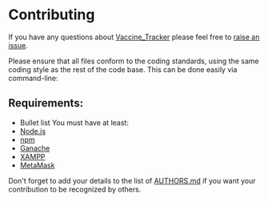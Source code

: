 # Contributing

If you have any questions about [Vaccine_Tracker](https://github.com/IamDMX/Vaccine-Tracker) please feel free to
[raise an issue](https://github.com/IamDMX/Vaccine-Tracker/issues).

Please ensure that all files conform to the coding standards, using the same coding style as the rest of the code base.
This can be done easily via command-line:

## Requirements:
- Bullet list
You must have at least:
- [Node.js](https://nodejs.org) 
- [npm](https://npmjs.com)
- [Ganache](https://www.trufflesuite.com/ganache)
- [XAMPP](https://www.apachefriends.org/download.html)
- [MetaMask](https://chrome.google.com/webstore/detail/metamask/nkbihfbeogaeaoehlefnkodbefgpgknn)


Don't forget to add your details to the list of [AUTHORS.md](https://github.com/IamDMX/Vaccine-Tracker/blob/main/AUTHORS.md)
if you want your contribution to be recognized by others.
